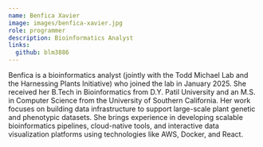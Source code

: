 ```yaml
---
name: Benfica Xavier
image: images/benfica-xavier.jpg
role: programmer
description: Bioinformatics Analyst
links:
  github: blm3886
---
```


Benfica is a bioinformatics analyst (jointly with the Todd Michael Lab and the Harnessing Plants Initiative) who joined the lab in January 2025. She received her B.Tech in Bioinformatics from D.Y. Patil University and an M.S. in Computer Science from the University of Southern California. Her work focuses on building data infrastructure to support large-scale plant genetic and phenotypic datasets. She brings experience in developing scalable bioinformatics pipelines, cloud-native tools, and interactive data visualization platforms using technologies like AWS, Docker, and React.